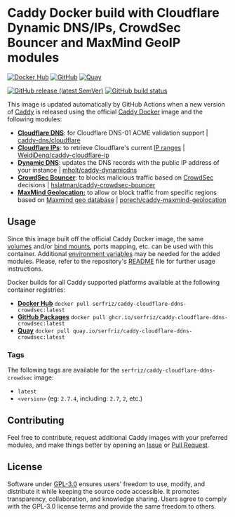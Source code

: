 # Caddy Docker build with Cloudflare Dynamic DNS/IPs, CrowdSec Bouncer and MaxMind GeoIP modules

[![Docker Hub](https://img.shields.io/badge/Docker%20Hub%20-%20serfriz%2Fcaddy--cloudflare--ddns--crowdsec%20-%20%230db7ed?style=flat&logo=docker)](https://hub.docker.com/r/serfriz/caddy-cloudflare-ddns-crowdsec)
[![GitHub](https://img.shields.io/badge/GitHub%20-%20serfriz%2Fcaddy--cloudflare--ddns--crowdsec%20-%20%23333?style=flat&logo=github)](https://ghcr.io/serfriz/caddy-cloudflare-ddns-crowdsec)
[![Quay](https://img.shields.io/badge/Quay%20-%20serfriz%2Fcaddy--cloudflare--ddns--crowdsec%20-%20%23CC0000?style=flat&logo=redhat)](https://quay.io/serfriz/caddy-cloudflare-ddns-crowdsec)

[![GitHub release (latest SemVer)](https://img.shields.io/github/v/release/serfriz/caddy-custom-builds?label=Release)](https://github.com/serfriz/caddy-custom-builds/releases)
[![GitHub build status](https://img.shields.io/github/actions/workflow/status/serfriz/caddy-custom-builds/build.caddy-cloudflare-ddns-crowdsec.yml?label=Build)](https://github.com/serfriz/caddy-custom-builds/actions/workflows/build.caddy-cloudflare-ddns-crowdsec.yml)

This image is updated automatically by GitHub Actions when a new version of [Caddy](https://github.com/caddyserver/caddy) is released using the official [Caddy Docker](https://hub.docker.com/_/caddy) image and the following modules:
- [**Cloudflare DNS**](https://github.com/serfriz/caddy-custom-builds?tab=readme-ov-file#dns-modules): for Cloudflare DNS-01 ACME validation support | [caddy-dns/cloudflare](https://github.com/caddy-dns/cloudflare)
- [**Cloudflare IPs**](https://github.com/serfriz/caddy-custom-builds?tab=readme-ov-file#cloudflare-ips): to retrieve Cloudflare's current [IP ranges](https://www.cloudflare.com/ips/) | [WeidiDeng/caddy-cloudflare-ip](https://github.com/WeidiDeng/caddy-cloudflare-ip)
- [**Dynamic DNS**](https://github.com/serfriz/caddy-custom-builds?tab=readme-ov-file#dynamic-dns): updates the DNS records with the public IP address of your instance | [mholt/caddy-dynamicdns](https://caddyserver.com/docs/modules/dynamic_dns)
- [**CrowdSec Bouncer**](https://github.com/serfriz/caddy-custom-builds?tab=readme-ov-file#crowdsec-bouncer): to blocks malicious traffic based on [CrowdSec](https://www.crowdsec.net/) decisions | [hslatman/caddy-crowdsec-bouncer](https://github.com/hslatman/caddy-crowdsec-bouncer)
- [**MaxMind Geolocation:**]() to allow or block traffic from specific regions based on [Maxmind geo database](https://www.maxmind.com/en/home) | [porech/caddy-maxmind-geolocation](https://github.com/porech/caddy-maxmind-geolocation)

## Usage

Since this image built off the official Caddy Docker image, the same [volumes](https://docs.docker.com/storage/volumes/) and/or [bind mounts](https://docs.docker.com/storage/bind-mounts/), ports mapping, etc. can be used with this container. Additional [environment variables](https://caddyserver.com/docs/caddyfile/concepts#environment-variables) may be needed for the added modules. Please, refer to the repository's [README](https://github.com/serfriz/caddy-custom-builds?tab=readme-ov-file#container-creation) file for further usage instructions.

Docker builds for all Caddy supported platforms available at the following container registries:
- [**Docker Hub**](https://hub.docker.com/r/serfriz/caddy-cloudflare-ddns-crowdsec) `docker pull serfriz/caddy-cloudflare-ddns-crowdsec:latest`
- [**GitHub Packages**](https://ghcr.io/serfriz/caddy-cloudflare-ddns-crowdsec) `docker pull ghcr.io/serfriz/caddy-cloudflare-ddns-crowdsec:latest`
- [**Quay**](https://quay.io/serfriz/caddy-cloudflare-ddns-crowdsec) `docker pull quay.io/serfriz/caddy-cloudflare-ddns-crowdsec:latest`

### Tags

The following tags are available for the `serfriz/caddy-cloudflare-ddns-crowdsec` image:

- `latest`
- `<version>` (eg: `2.7.4`, including: `2.7`, `2`, etc.)

## Contributing

Feel free to contribute, request additional Caddy images with your preferred modules, and make things better by opening an [Issue](https://github.com/serfriz/caddy-custom-builds/issues) or [Pull Request](https://github.com/serfriz/caddy-custom-builds/pulls).

## License

Software under [GPL-3.0](https://github.com/serfriz/caddy-custom-builds/blob/main/LICENSE) ensures users' freedom to use, modify, and distribute it while keeping the source code accessible. It promotes transparency, collaboration, and knowledge sharing. Users agree to comply with the GPL-3.0 license terms and provide the same freedom to others.